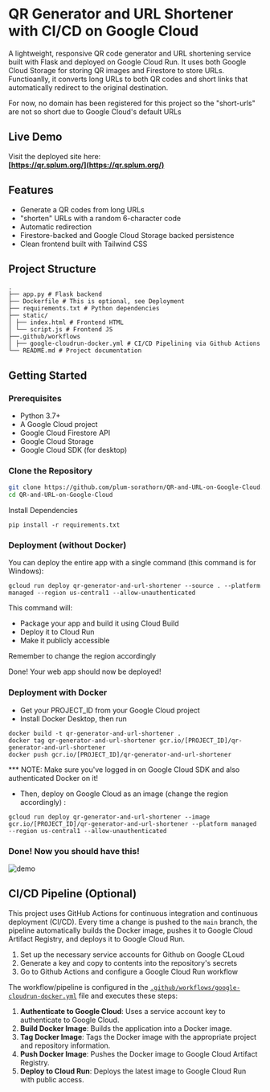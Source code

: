 # QR Generator and URL Shortener with CI/CD on Google Cloud

A lightweight, responsive QR code generator and URL shortening service built with Flask and deployed on Google Cloud Run. 
It uses both Google Cloud Storage for storing QR images and Firestore to store URLs.
Functioanlly, it converts long URLs to both QR codes and short links that automatically redirect to the original destination.

For now, no domain has been registered for this project so the "short-urls" are not so short due to Google Cloud's default URLs

## Live Demo

Visit the deployed site here:  
**[https://qr.splum.org/](https://qr.splum.org/)**

## Features

- Generate a QR codes from long URLs
- "shorten" URLs with a random 6-character code
- Automatic redirection
- Firestore-backed and Google Cloud Storage backed persistence
- Clean frontend built with Tailwind CSS

## Project Structure
```
. 
├── app.py # Flask backend
├── Dockerfile # This is optional, see Deployment
├── requirements.txt # Python dependencies 
├── static/ 
│ ├── index.html # Frontend HTML 
│ └── script.js # Frontend JS
├──.github/workflows
│ ├── google-cloudrun-docker.yml # CI/CD Pipelining via Github Actions
└── README.md # Project documentation
```

## Getting Started

### Prerequisites

- Python 3.7+
- A Google Cloud project 
- Google Cloud Firestore API
- Google Cloud Storage
- Google Cloud SDK (for desktop)

### Clone the Repository

```bash
git clone https://github.com/plum-sorathorn/QR-and-URL-on-Google-Cloud.git
cd QR-and-URL-on-Google-Cloud
```

Install Dependencies

```
pip install -r requirements.txt
```

### Deployment (without Docker)

You can deploy the entire app with a single command (this command is for Windows):

```
gcloud run deploy qr-generator-and-url-shortener --source . --platform managed --region us-central1 --allow-unauthenticated
```

This command will:
- Package your app and build it using Cloud Build
- Deploy it to Cloud Run
- Make it publicly accessible

Remember to change the region accordingly

Done! Your web app should now be deployed!

### Deployment with Docker

- Get your PROJECT_ID from your Google Cloud project
- Install Docker Desktop, then run

```
docker build -t qr-generator-and-url-shortener .
docker tag qr-generator-and-url-shortener gcr.io/[PROJECT_ID]/qr-generator-and-url-shortener
docker push gcr.io/[PROJECT_ID]/qr-generator-and-url-shortener
```
*** NOTE: Make sure you've logged in on Google Cloud SDK and also authenticated Docker on it!

- Then, deploy on Google Cloud as an image (change the region accordingly) :

```
gcloud run deploy qr-generator-and-url-shortener --image gcr.io/[PROJECT_ID]/qr-generator-and-url-shortener --platform managed --region us-central1 --allow-unauthenticated
```

### Done! Now you should have this!

![demo](gifs/demo.gif)

## CI/CD Pipeline (Optional)

This project uses GitHub Actions for continuous integration and continuous deployment (CI/CD). Every time a change is pushed to the `main` branch, the pipeline automatically builds the Docker image, pushes it to Google Cloud Artifact Registry, and deploys it to Google Cloud Run.

1. Set up the necessary service accounts for Github on Google CLoud
2. Generate a key and copy to contents into the repository's secrets
3. Go to Github Actions and configure a Google Cloud Run workflow

The workflow/pipeline is configured in the [`.github/workflows/google-cloudrun-docker.yml`](.github/workflows/google-cloudrun-docker.yml) file and executes these steps:

1. **Authenticate to Google Cloud**: Uses a service account key to authenticate to Google Cloud.
2. **Build Docker Image**: Builds the application into a Docker image.
3. **Tag Docker Image**: Tags the Docker image with the appropriate project and repository information.
4. **Push Docker Image**: Pushes the Docker image to Google Cloud Artifact Registry.
5. **Deploy to Cloud Run**: Deploys the latest image to Google Cloud Run with public access.


